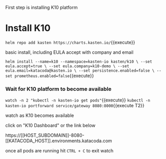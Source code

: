 First step is installing K10 platform
# Install K10

`helm repo add kasten https://charts.kasten.io/`{{execute}}

basic install, including EULA accept with company and email

`helm install --name=k10 --namespace=kasten-io kasten/k10 \
  --set eula.accept=true \
  --set eula.company=k10-demo \
  --set eula.email=katacoda@kasten.io \
  --set persistence.enabled=false \
  --set prometheus.enabled=false`{{execute}}

### Wait for K10 platform to become available
`watch -n 2 "kubectl -n kasten-io get pods"`{{execute}}
`kubectl -n kasten-io portforward service/gateway 8080:8000`{{execute T2}}

watch as K10 becomes available

click on "K10 Dashboard" or the link below

https://[[HOST_SUBDOMAIN]]-8080-[[KATACODA_HOST]].environments.katacoda.com

once all pods are running hit `CTRL + C` to exit watch
